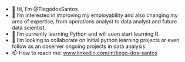 - 👋 Hi, I’m @TiegodosSantos
- 👀 I’m interested in improving my employability and also changing my area of expertise, from operations analyst to data analyst and future data scientist.
- 🌱 I’m currently learning Python and will soon start learning R.
- 💞️ I’m looking to collaborate on initial python learning projects or even follow as an observer ongoing projects in data analysis.
- 📫 How to reach me: www.linkedin.com/in/tiego-dos-santos

<!---
TiegodosSantos/TiegodosSantos is a ✨ special ✨ repository because its `README.md` (this file) appears on your GitHub profile.
You can click the Preview link to take a look at your changes.
--->

